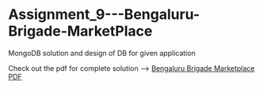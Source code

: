 # Assignment_9---Bengaluru-Brigade-MarketPlace
MongoDB solution and design of DB for given application

Check out the pdf for complete solution --> [Bengaluru Brigade Marketplace PDF](./Bengaluru_Brigade_MarketPlace.pdf)
